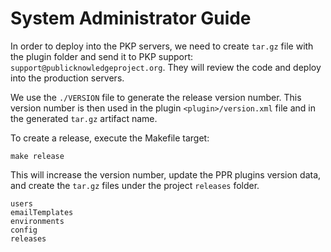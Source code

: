 # System Administrator Guide
In order to deploy into the PKP servers, we need to create ``tar.gz`` file with the plugin folder and
send it to PKP support: ``support@publicknowledgeproject.org``. They will review the code and deploy into the production servers.

We use the ``./VERSION`` file to generate the release version number.
This version number is then used in the plugin ``<plugin>/version.xml`` file and in the generated ``tar.gz`` artifact name.

To create a release, execute the Makefile target:
```
make release
```
This will increase the version number, update the PPR plugins version data, and create the ``tar.gz`` files under the project ``releases`` folder. 

```{toctree}
users
emailTemplates
environments
config
releases
